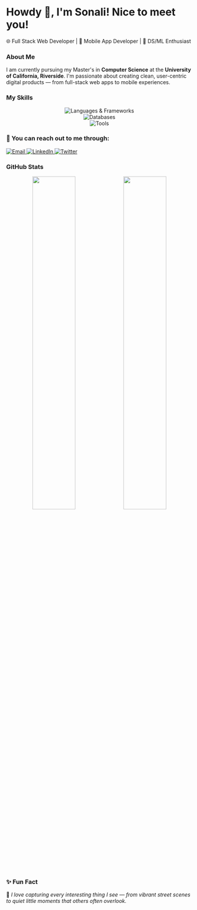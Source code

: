 # Howdy 👋, I'm Sonali! Nice to meet you!

🌐 Full Stack Web Developer | 📱 Mobile App Developer | 🤖 DS/ML Enthusiast

### About Me

I am currently pursuing my Master's in **Computer Science** at the **University of California, Riverside**. I'm passionate about creating clean, user-centric digital products — from full-stack web apps to mobile experiences.

### My Skills

<p align="center">
  <img src="https://skillicons.dev/icons?i=js,ts,html,css,react,nodejs,express,java,cpp,python" alt="Languages & Frameworks" />
  <br />
  <img src="https://skillicons.dev/icons?i=firebase,mongodb,sqlite,mysql" alt="Databases" />
  <br />
  <img src="https://skillicons.dev/icons?i=androidstudio,react,redux,figma,github,git,vscode,postman" alt="Tools" />
</p>

### 🔗 You can reach out to me through:

<p>
  <a href="mailto:sonalibiswas242@gmail.com" target="_blank">
    <img alt="Email" src="https://img.shields.io/badge/Email-sonalibiswas242@gmail.com-b5838d?style=flat&logo=gmail&logoColor=white" />
  </a>
  <a href="https://www.linkedin.com/in/sonalibiswas242/" target="_blank">
    <img alt="LinkedIn" src="https://img.shields.io/badge/LinkedIn-sonalibiswas242-6d6875?style=flat&logo=linkedin&logoColor=white" />
  </a>
  <a href="https://x.com/Shonaaaliii" target="_blank">
    <img alt="Twitter" src="https://img.shields.io/badge/Twitter-Shonaaaliii-5e548e?style=flat&logo=twitter&logoColor=white" />
  </a>
</p>

### GitHub Stats

<div align="center">
  <img src="https://github-readme-stats.vercel.app/api?username=sonalibiswas&show_icons=true&theme=github_dark&title_color=b5838d&icon_color=b5838d&text_color=d3d3d3" width="48%" />
  <img src="https://github-readme-streak-stats.herokuapp.com/?user=sonalibiswas&theme=github-dark-blue&ring=b5838d&fire=e5989b&currStreakLabel=d3d3d3" width="48%" />
</div>


### ✨ Fun Fact

📸 *I love capturing every interesting thing I see — from vibrant street scenes to quiet little moments that others often overlook.*
